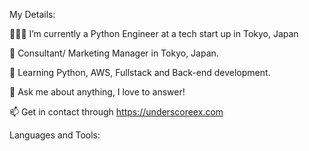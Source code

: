 
My Details:


👨🏽‍💻 I’m currently a Python Engineer at a tech start up in Tokyo, Japan

:office: Consultant/ Marketing Manager in Tokyo, Japan.

🌱 Learning Python, AWS, Fullstack and Back-end development.

💬 Ask me about anything, I love to answer!

📫 Get in contact through https://underscoreex.com


Languages and Tools:
